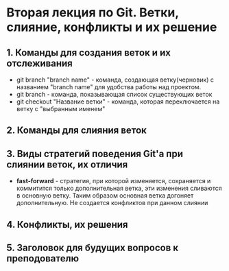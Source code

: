 # Вторая лекция по Git. Ветки, слияние, конфликты и их решение
## 1. Команды для создания веток и их отслеживания
- git branch "branch name" - команда, создающая ветку(черновик) с названием "branch name" для удобства работы над проектом. 
- git branch - команда, показывающая список существующих веток
- git checkout "Название ветки" - команда, которая переключается на ветку с "выбранным именем"
## 2. Команды для слияния веток 
## 3. Виды стратегий поведения Git'a при слиянии веток, их отличия
- **fast-forward** - стратегия, при которой изменяется, сохраняется и коммитится только дополнительная ветка, эти изменения сливаются в основную ветку. Таким образом основная ветка догоняет дополнительную. Не создается конфликтов при данном слиянии
## 4. Конфликты, их решения
## 5. Заголовок для будущих вопросов к преподователю